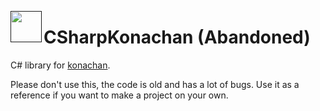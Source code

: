 
<a href=""><img src="http://konachan.net/favicon.ico" align="left" height="50" width="50" ></a>
# CSharpKonachan (Abandoned)
C# library for [konachan](http://konachan.net/).

Please don't use this, the code is old and has a lot of bugs. Use it as a reference if you want to make a project on your own.
